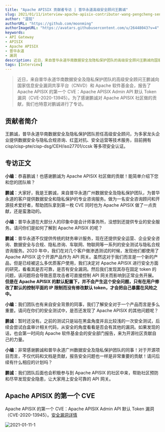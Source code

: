 ```yaml
---
title: "Apache APISIX 贡献者专访 | 普华永道高级安全顾问王鹏诚"
slug: 2021/01/11/interview-apache-apisix-contributor-wang-pengcheng-senior-security-advisor-of-pwc-south-china-data-security-and-privacy-protection-team
author: "温铭"
authorURL: "https://github.com/moonming"
authorImageURL: "https://avatars.githubusercontent.com/u/26448043?v=4"
keywords:
- API Gateway
- APISIX
- Apache APISIX
- 普华永道
- 漏洞
description: 近日，来自普华永道华南数据安全及隐私保护团队的高级安全顾问王鹏诚向国家信息安全漏洞共享平台（CNVD）和 Apache 软件基金会，报告了 Apache APISIX 的第一个 CVE：Apache APISIX Admin API 默认 Token 漏洞（CVE-2020-13945）。为了感谢鹏诚对 Apache APISIX 社区做的贡献，我们也特意对鹏诚进行了专访。
tags: [Interview]
---
```


> 近日，来自普华永道华南数据安全及隐私保护团队的高级安全顾问王鹏诚向国家信息安全漏洞共享平台（CNVD）和 Apache 软件基金会，报告了 Apache APISIX 的第一个 CVE：Apache APISIX Admin API 默认 Token 漏洞（CVE-2020-13945）。为了感谢鹏诚对 Apache APISIX 社区做的贡献，我们也特意对鹏诚进行了专访。

<!--truncate-->

## 贡献者简介

王鹏诚，普华永道华南数据安全及隐私保护团队担任高级安全顾问，为多家龙头企业提供数据安全与隐私合规咨询、红蓝对抗、安全运营等技术服务，目前拥有 cisp/cisp-pte/cisp-dsg/CEH/iso27701/ccsk 等多项安全认证。

## 专访正文

**小编**：恭喜鹏诚！也感谢鹏诚为 Apache APISIX 社区做的贡献！能简单介绍下您和您的团队嘛？

**鹏诚**：大家好，我是王鹏诚，来自普华永道广州数据安全及隐私保护团队，为普华永道的客户提供数据安全和隐私保护的专业咨询服务。做为一名安全咨询顾问和开源技术爱好者，帮助团队拿到第一枚 CVE 同时也为 Apache APISIX 做了一点贡献，还是蛮激动的。

**小编**：普华永道在大部分人的印象中是会计师事务所，没想到还提供专业的安全服务。请问你们是如何了解到 Apache APISIX 的呢？

**鹏诚**：普华永道不仅提供传统的财务审计服务，现在还提供安全运营、企业安全咨询、数据安全与合规、隐私咨询、车联网、物联网等一系列的安全测试与隐私合规咨询服务。2020 年中，我们在对几个客户做渗透测试的时候，发现他们都使用了 Apache APISIX 这个开源产品作为 API 网关。虽然这对于我们而言是一个新的产品，但是已经被这么多优质客户使用，我们决定对 Apache APISIX 进行安全方面的研究，看看其是否可靠，是否有安全漏洞。然后我们发现其存在固定 token 的问题，该问题将会导致恶意攻击者可直接控制 API 网关而影响到正常业务开展。**但是在 Apache APISIX 的默认配置下，并不会产生这个安全问题，只有在用户修改了默认的控制平面的 IP 限制而没有修改默认 token，才会把自己暴露在风险之中。**

**小编**：我们团队也有来自安全背景的同事，我们了解安全对于一个产品而言是多么重要。请问在你们的安全测试中，是否还发现了 Apache APISIX 的其他问题呢？

**鹏诚**：暂时还没有。之前的测试只是站在黑盒角度并且比较浅的一次安全测试，后续会尝试白盒审计相关代码，从安全的角度看看是否会有其他的漏洞。如果发现的话，也会第一时间向 Apache 软件基金会的安全部门报告，来为开源社区贡献自己的力量。

**小编**：非常感谢鹏诚和普华永道广州数据安全及隐私保护团队的同事！对于开源项目而言，不仅代码和文档是贡献，报告安全问题也一样是非常重要的贡献！请问后续有什么相应的计划吗？

**鹏诚**：我们团队后面也会积极参与到 Apache APISIX 的社区中来，帮助社区预防和尽早发现安全隐患，让大家用上安全可靠的 API 网关。

## Apache APISIX 的第一个 CVE

Apache APISIX 的第一个 CVE：Apache APISIX Admin API 默认 Token 漏洞（CVE-2020-13945）。[安全漏洞详情](https://nvd.nist.gov/vuln/detail/CVE-2020-13945)

![2021-01-11-1](https://static.apiseven.com/202108/1639461621848-2d567a42-7cab-44ab-8afc-a9c80c8a3ab8.png)
